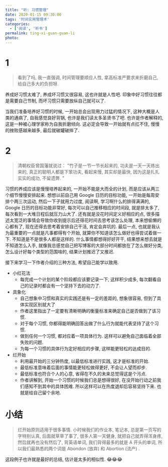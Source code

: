 ```yaml
---
title: "听: 习惯管理"
date: 2020-01-15 09:30:00
tags: '时间实用管理术'
categories:
  - ['阅读', '听书']
permalink: ting-xi-guan-guan-li
photo:
---
```


# 1

> 看到了吗, 我一直强调, 时间管理要顺应人性, 拿高标准严要求来折磨自己, 给自己多大的负担呀.

养成好习惯太难了, 养成坏习惯又很容易, 这也许就是人性吧. 印象中好习惯往往都是需要自己节制, 而坏习惯只需要放纵自己就可以了.

当我们准备培养好习惯的时候, 一开始总会出现用力过猛的情况下, 这种大概是人类的通病了, 自我感觉良好背锅, 也许是我们读太多圣贤书了吧. 也许是作者解释的, 这是一种被心理学家称为自我折磨倾向. 这必定会导致一开始就有点扛不住, 慢慢的挫败感越来越多, 最后就破罐破摔了.

<!-- more -->

# 2

> 清朝权臣曾国藩就说过： "竹子是一节一节长起来的, 功夫是一天一天练出来的, 真正的聪明人都是下笨功夫, 看起来慢, 其实却是最快, 因为这是扎扎实实的成功, 不留遗弊. "

习惯的养成应该是慢慢培养起来的, 一开始不能是大而全的计划, 而是应该从两三个细节慢慢安排起来. 想想以前自己用 Google 日历的目标功能, 一开始是每周安排个两三次运动, 然后一下子就用力过度, 阅读啊, 学习啊什么的排得满满的, Google 日历的目标功能非常好, 每次可以自己推移相应的时间段, 就是排太多了, 每次看到一大堆日程后就压力山大了. 还有就是没花时间定义好相应的点, 很多描述太宽泛的事情会导致你收到提示后还得花时间去思考该怎么处理, 本来想偷懒的心都有了, 现在还得去思考着安排自己干活, 肯定会弃坑的. 最后一点, 也就是我认为最重要的一点就是凡事都得有个开始, 就算你不知道该怎么做好也得尝试着做一下. 不知道是不是很多人都是这样的. 什么事情都想得好好开干, 结果想来想去就是不知道怎么入手, 就像我总感觉自己把写博客的大部分时间都放在了怎么做好分类, 怎么设计好每个类型的范围啥的, 结果计划推迟了又推迟.

接下来学习一下作者介绍的三种方法, 希望自己能学以致用.

- 小红花法
  - 每完成一个计划的某个阶段都应该要记录一下, 这样积少成多, 每次翻看自己的记录时都会有一个坚持下去的动力了.
- 具象化
  - 自己想象中习惯和真实的实践还是有一定的差距的, 想象很容易, 但到了具体实现区别就大了
  - 作者这里指出了一定要有清晰明确的衡量标准来确定自己是否做到了该习惯.
  - 对于每个习惯, 你都得能明确回答出做了什么行为就能代表坚持了这个习惯.
  - 做到任何一个习惯, 都对应着一项具体行为. 这样可以避免自己面临着全部失败的问题.
  - 为每一个习惯的具体行为定好相应的步骤, 这样能更轻松的达成目的.
- 烂开始
  - 利用最开始的三分钟热度, 以最低标准进行实践, 这才是标准的开始.
  - 最低标准意味着后面的事情能更轻松做得更好, 不会让人望而却步.
  - 最低标准也符合个人的心意, 省得在不久的未来总觉得这是个污点.
  - 作者讲解到, 开始一个习惯的时候我们总是想得很好, 在没开始行动之前我们感知不到其中的具体困难. 所以这样可以在热度退却后容易坚持下来. 也就是给自己留个余地.

# 小结

> 烂开始原则适用于很多事情. 小时候我们的作业本, 笔记本, 总是第一页写的字特别认真, 后面就草草了事了, 很多人第一天健身, 就把自己就弄得浑身疼, 然后就再也没有然后了, 背英语单词, 我们背得最多的就是 A 开头的单词, 所以我们最熟悉的两个词是 Abondon (放弃)  和 Abortion (流产) .

这段例子也许就是最好的总结, 估计是太多的相似性. :joy::joy::joy:
